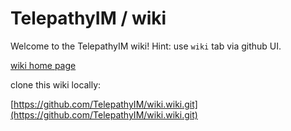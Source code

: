 #  TelepathyIM / wiki

Welcome to the TelepathyIM wiki! Hint: use `wiki` tab via github UI.

[wiki home page](https://github.com/TelepathyIM/wiki/wiki)

clone this wiki locally:

[https://github.com/TelepathyIM/wiki.wiki.git](https://github.com/TelepathyIM/wiki.wiki.git)
